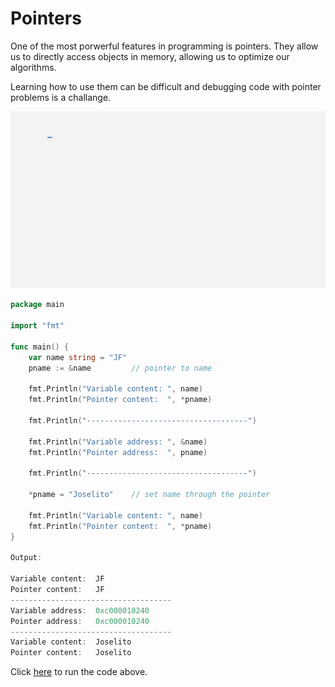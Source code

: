# Pointers

One of the most porwerful features in programming is pointers. They allow us to directly access objects in memory, allowing us to optimize our algorithms.

Learning how to use them can be difficult and debugging code with pointer problems is a challange.

<p align="center"><img src="media/pointers.gif"></p>

```Go
package main

import "fmt"

func main() {
	var name string = "JF"
	pname := &name         // pointer to name

	fmt.Println("Variable content: ", name)
	fmt.Println("Pointer content:  ", *pname)

	fmt.Println("------------------------------------")

	fmt.Println("Variable address: ", &name)
	fmt.Println("Pointer address:  ", pname)

	fmt.Println("------------------------------------")
	
	*pname = "Joselito"    // set name through the pointer
	
	fmt.Println("Variable content: ", name)
	fmt.Println("Pointer content:  ", *pname)
}

Output:

Variable content:  JF
Pointer content:   JF
------------------------------------
Variable address:  0xc000010240
Pointer address:   0xc000010240
------------------------------------
Variable content:  Joselito
Pointer content:   Joselito
```

Click [here](https://play.golang.org/p/v0qKfKMSMDn) to run the code above.